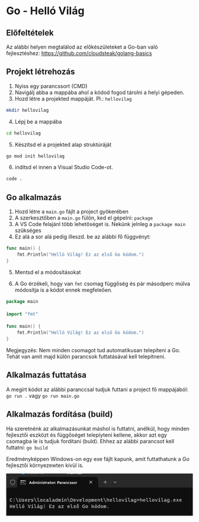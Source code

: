 # Go - Helló Világ

## Előfeltételek

Az alábbi helyen megtalálod az előkészületeket a Go-ban való fejlesztéshez: https://github.com/cloudsteak/golang-basics

## Projekt létrehozás

1. Nyiss egy parancssort (CMD)
2. Navigálj abba a mappába ahol a kódod fogod tárolni a helyi gépeden.
3. Hozd létre a projekted mappáját. Pl.: `hellovilag`

```bash
mkdir hellovilag
```

4. Lépj be a mappába

```bash
cd hellovilag
```

5. Készítsd el a projekted alap struktúráját

```bash
go mod init hellovilag
```

6. indítsd el innen a Visual Studio Code-ot.

```bash
code .
```

## Go alkalmazás

1. Hozd létre a `main.go` fájlt a project gyökerében
2. A szerkesztőben a `main.go` fülön, ked el gépelni: `package`
3. A VS Code felajánl több lehetőséget is. Nekünk jelnleg a `package main` szükséges
4. Ez alá a sor alá pedig illeszd. be az alábbi fő függvényt:

```go
func main() {
    fmt.Println("Helló Világ! Ez az első Go kódom.")
}
```

5. Mentsd el a módosításokat

6. A Go érzékeli, hogy van `fmt` csomag függőség és pár másodperc múlva módosítja is a kódot ennek megfeleően.

```go
package main

import "fmt"

func main() {
	fmt.Println("Helló Világ! Ez az első Go kódom.")
}
```

Megjegyzés: Nem minden csomagot tud automatikusan telepíteni a Go. Tehát van amit majd külön parancsok futtatásával kell telepítneni.


## Alkalmazás futtatása

A megírt kódot az alábbi paranccsal tudjuk futtani a project fő mappájából: `go run .` vagy `go run main.go`

## Alkalmazás fordítása (build)

Ha szeretnénk az alkalmazásunkat máshol is futtatni, anélkül, hogy minden fejlesztői eszközt és függőséget telepíyteni kellene, akkor azt egy csomagba le is tudjuk fordítani (buld). Ehhez az alábbi parancsot kell futtatni: `go build`

Eredményképpen Windows-on egy exe fájlt kapunk, amit futtathatunk a Go fejlesztői környezewten kívül is.

![Hello Világ](hellovilagexe.png)

